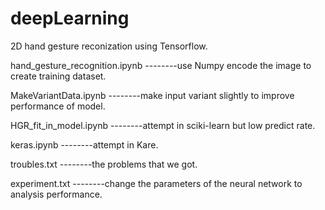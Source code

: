 # deepLearning
2D hand gesture reconization using Tensorflow.

hand_gesture_recognition.ipynb  --------use Numpy encode the image to create training dataset.


MakeVariantData.ipynb           --------make input variant slightly to improve performance of model.


HGR_fit_in_model.ipynb          --------attempt in sciki-learn but low predict rate.


keras.ipynb                     --------attempt in Kare.


troubles.txt                    --------the problems that we got.


experiment.txt                  --------change the parameters of the neural network to analysis performance.
